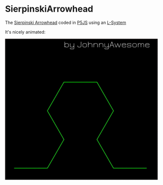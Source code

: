# SierpinskiArrowhead
The [Sierpinski Arrowhead](https://en.wikipedia.org/wiki/Sierpi%C5%84ski_curve) coded in [P5JS](https://p5js.org/) using an [L-System](https://en.wikipedia.org/wiki/L-system)

It's nicely animated:

![SierpinskiArrowHead](https://github.com/johnnyawesome/SierpinskiArrowhead/blob/master/SierpinskiArrowhead/DemoImages/SierpinskiArrowhead.gif)

